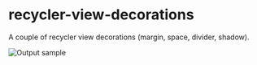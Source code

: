 # recycler-view-decorations
A couple of recycler view decorations (margin, space, divider, shadow).

![Output sample](https://raw.githubusercontent.com/salih-demir/recycler-view-decorations/master/device-2017-08-02-200408.gif)
